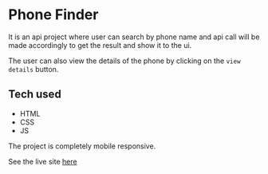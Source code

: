 # Phone Finder

It is an api project where user can search by phone name and api call will be made accordingly to get the result and show it to the ui.

The user can also view the details of the phone by clicking on the `view details` button.

## Tech used

- HTML
- CSS
- JS

The project is completely mobile responsive.

See the live site [here](https://phone-finder-007.netlify.app/)
